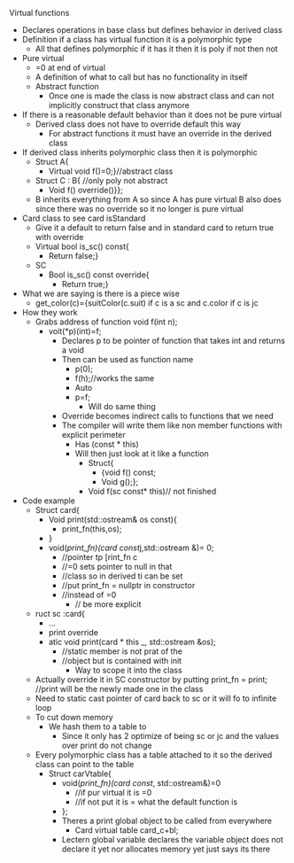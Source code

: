 Virtual functions 
* Declares operations in base class but defines behavior in derived class 
* Definition if a class has virtual function it is a polymorphic type 
  * All that defines polymorphic if it has it then it is poly if not then not 
* Pure virtual 
  * =0 at end of virtual 
  * A definition of what to call but has no functionality in itself 
  * Abstract function
    * Once one is made the class is now abstract class and can not implicitly construct that class anymore 
* If there is a reasonable default behavior than it does not be pure virtual 
  * Derived class does not have to override default this way 
    * For abstract functions it must have an override in the derived class 
* If derived class inherits polymorphic class then it is polymorphic 
  * Struct A{
    * Virtual void f()=0;}//abstract class
  * Struct C : B{ //only poly not abstract
    * Void f() override()}};
  * B inherits everything from A so since A has pure virtual B also does since there was no override so it no longer is pure virtual 
* Card class to see card isStandard
  * Give it a default to return false and in standard card to return true with override 
  * Virtual bool is_sc() const{
     * Return false;}
  * SC
     * Bool is_sc() const override{
         * Return true;}
* What we are saying is there is a piece wise 
  * get_color(c)={suitColor(c.suit) if c is a sc and c.color if c is jc
* How they work
  * Grabs address of function void f(int n);
     * voit(*p)(int)=f;
        * Declares p to be pointer of function that takes int and returns a void
        * Then can be used as function name 
           * p(0);
           * f(h);//works the same 
           * Auto 
           * p=f;
              * Will do same thing
        * Override becomes indirect calls to functions that we need 
        * The compiler will write them like non member functions with explicit perimeter
           * Has (const * this)
           * Will then just look at it like a function
              * Struct{
                  * {void f() const;
                  * Void g();};
              * Void f(sc const* this)// not finished 
* Code example
  * Struct card{
    * Void print(std::ostream& os const){
       * print_fn(this,os);
    * }
    * void(*print_fn)(card const*j,std::ostream &)= 0;
       * //pointer tp [rint_fn c
       * //=0 sets pointer to null in that 
       * //class so in derived ti can be set
       * //put print_fn = nullptr in constructor
       * //instead of =0
          * // be more explicit
  * ruct sc :card{
     * ...
     * print override
     * atic void print(card * this _, std::ostream &os);
         * //static member is not prat of the 
         * //object but is contained with init
            * Way to scope it into the class
  * Actually override it in SC constructor by putting print_fn = print; //print will be the newly made one in the class
  * Need to static cast pointer of card back to sc or it will fo to infinite loop 
  * To cut down memory 
     * We hash them to a table to 
        * Since it only has 2 optimize of being sc or jc and the values over print do not change 
  * Every polymorphic class has a table attached to it so the derived class can point to the table 	
     * Struct carVtable{
        * void(*print_fn)(card const*, std::ostream&)=0
           * //if pur virtual it is =0
           * //if not put it is = what the default function is 
        * };
        * Theres a print global object to be called from everywhere 
           * Card virtual table card_c+bl;
        * Lectern global variable declares the variable object does not declare it yet nor allocates memory yet just says its there 
